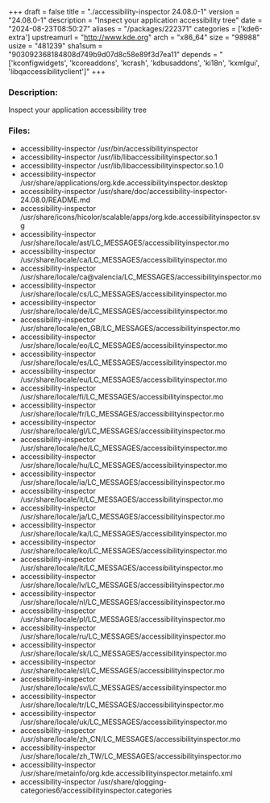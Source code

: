 +++
draft = false
title = "./accessibility-inspector 24.08.0-1"
version = "24.08.0-1"
description = "Inspect your application accessibility tree"
date = "2024-08-23T08:50:27"
aliases = "/packages/222371"
categories = ['kde6-extra']
upstreamurl = "http://www.kde.org"
arch = "x86_64"
size = "98988"
usize = "481239"
sha1sum = "903092368184808d749b9d07d8c58e89f3d7ea11"
depends = "['kconfigwidgets', 'kcoreaddons', 'kcrash', 'kdbusaddons', 'ki18n', 'kxmlgui', 'libqaccessibilityclient']"
+++
### Description: 
Inspect your application accessibility tree

### Files: 
* accessibility-inspector /usr/bin/accessibilityinspector
* accessibility-inspector /usr/lib/libaccessibilityinspector.so.1
* accessibility-inspector /usr/lib/libaccessibilityinspector.so.1.0
* accessibility-inspector /usr/share/applications/org.kde.accessibilityinspector.desktop
* accessibility-inspector /usr/share/doc/accessibility-inspector-24.08.0/README.md
* accessibility-inspector /usr/share/icons/hicolor/scalable/apps/org.kde.accessibilityinspector.svg
* accessibility-inspector /usr/share/locale/ast/LC_MESSAGES/accessibilityinspector.mo
* accessibility-inspector /usr/share/locale/ca/LC_MESSAGES/accessibilityinspector.mo
* accessibility-inspector /usr/share/locale/ca@valencia/LC_MESSAGES/accessibilityinspector.mo
* accessibility-inspector /usr/share/locale/cs/LC_MESSAGES/accessibilityinspector.mo
* accessibility-inspector /usr/share/locale/de/LC_MESSAGES/accessibilityinspector.mo
* accessibility-inspector /usr/share/locale/en_GB/LC_MESSAGES/accessibilityinspector.mo
* accessibility-inspector /usr/share/locale/eo/LC_MESSAGES/accessibilityinspector.mo
* accessibility-inspector /usr/share/locale/es/LC_MESSAGES/accessibilityinspector.mo
* accessibility-inspector /usr/share/locale/eu/LC_MESSAGES/accessibilityinspector.mo
* accessibility-inspector /usr/share/locale/fi/LC_MESSAGES/accessibilityinspector.mo
* accessibility-inspector /usr/share/locale/fr/LC_MESSAGES/accessibilityinspector.mo
* accessibility-inspector /usr/share/locale/gl/LC_MESSAGES/accessibilityinspector.mo
* accessibility-inspector /usr/share/locale/he/LC_MESSAGES/accessibilityinspector.mo
* accessibility-inspector /usr/share/locale/hu/LC_MESSAGES/accessibilityinspector.mo
* accessibility-inspector /usr/share/locale/ia/LC_MESSAGES/accessibilityinspector.mo
* accessibility-inspector /usr/share/locale/it/LC_MESSAGES/accessibilityinspector.mo
* accessibility-inspector /usr/share/locale/ja/LC_MESSAGES/accessibilityinspector.mo
* accessibility-inspector /usr/share/locale/ka/LC_MESSAGES/accessibilityinspector.mo
* accessibility-inspector /usr/share/locale/ko/LC_MESSAGES/accessibilityinspector.mo
* accessibility-inspector /usr/share/locale/lt/LC_MESSAGES/accessibilityinspector.mo
* accessibility-inspector /usr/share/locale/lv/LC_MESSAGES/accessibilityinspector.mo
* accessibility-inspector /usr/share/locale/nl/LC_MESSAGES/accessibilityinspector.mo
* accessibility-inspector /usr/share/locale/pl/LC_MESSAGES/accessibilityinspector.mo
* accessibility-inspector /usr/share/locale/ru/LC_MESSAGES/accessibilityinspector.mo
* accessibility-inspector /usr/share/locale/sk/LC_MESSAGES/accessibilityinspector.mo
* accessibility-inspector /usr/share/locale/sl/LC_MESSAGES/accessibilityinspector.mo
* accessibility-inspector /usr/share/locale/sv/LC_MESSAGES/accessibilityinspector.mo
* accessibility-inspector /usr/share/locale/tr/LC_MESSAGES/accessibilityinspector.mo
* accessibility-inspector /usr/share/locale/uk/LC_MESSAGES/accessibilityinspector.mo
* accessibility-inspector /usr/share/locale/zh_CN/LC_MESSAGES/accessibilityinspector.mo
* accessibility-inspector /usr/share/locale/zh_TW/LC_MESSAGES/accessibilityinspector.mo
* accessibility-inspector /usr/share/metainfo/org.kde.accessibilityinspector.metainfo.xml
* accessibility-inspector /usr/share/qlogging-categories6/accessibilityinspector.categories
